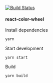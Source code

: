 [![Build Status](https://travis-ci.org/MMMalik/react-color-wheel.svg?branch=master)](https://travis-ci.org/MMMalik/react-color-wheel)

#### react-color-wheel

Install dependencies
```
yarn
```

Start development
```
yarn start
```

Build
```
yarn build
```
